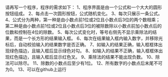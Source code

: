 请再写一个程序，程序的需求如下：
1、程序界面是由一个公式和一个大大的圆形按钮组成。
2、每点击一次圆形按钮，公式随机变化。
3、每次只展示一条公式。
4、公式分为两种，第一种是由小数点前1位或2位且小数点后3位的两个数相乘；第二种是由小数点前1位或2位且小数点后3位的被除数除以小数点前加小数点后的位数和控制在4位的除数。
5、每次公式变化时，等号右侧先不显示乘除法的结果，而是一个长方形的结果输入框。
6、每次在结果输入框内输入数字，并移除光标后，自动校验输入的结果数字是否正确。
7、如输入的结果正确，输入框框体出现绿色描边，且输入框后显示绿色对勾。
8、如输入的结果不正确，输入框框体出现红色描边，且输入框后显示红色叉。
9、乘除法的结果不能出现负数。
10、除法可以除尽。
11、除数的小数点后至少有1位。
12、所有数字的小数点后末尾不可为0。
13、可以在github上运行
